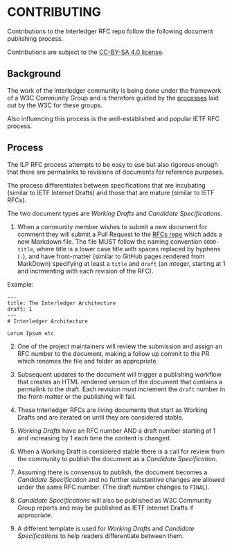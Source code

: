 # CONTRIBUTING

Contributions to the Interledger RFC repo follow the following document publishing process.

Contributions are subject to the [CC-BY-SA 4.0 license](LICENSE).

## Background

The work of the Interledger community is being done under the framework of a W3C Community Group and is therefore guided by the [processes](https://www.w3.org/community/about/agreements/) laid out by the W3C for these groups.

Also influencing this process is the well-established and popular IETF RFC process.

## Process

The ILP RFC process attempts to be easy to use but also rigorous enough that there are permalinks to revisions of documents for reference purposes.

The process differentiates between specifications that are incubating (similar to IETF Internet Drafts) and those that are mature (similar to IETF RFCs).

The two document types are *Working Drafts* and *Candidate Specifications*.

1. When a community member wishes to submit a new document for comment they will submit a Pull Request to the [RFCs repo](https://github.com/interledger/rfcs/) which adds a new Markdown file. The file MUST follow the naming convention `0000-title`, where title is a lower case title with spaces replaced by hyphens (`-`), and have front-matter (similar to GitHub pages rendered from MarkDown) specifying at least a `title` and `draft` (an integer, starting at 1 and incrmenting with each revision of the RFC).

Example:
```
---
title: The Interledger Architecture
draft: 1
---
# Interledger Architecture

Lorum Ipsum etc
```

2. One of the project maintainers will review the submission and assign an RFC number to the document, making a follow up commit to the PR which renames the file and folder as appropriate.

3. Subsequent updates to the document will trigger a publishing workflow that creates an HTML rendered version of the document that contains a permalink to the draft. Each revision must increment the `draft` number in the front-matter or the publishing will fail.

4. These Interledger RFCs are living documents that start as Working Drafts and are iterated on until they are considered stable.

5. *Working Drafts* have an RFC number AND a draft number starting at 1 and increasing by 1 each time the content is changed.

6. When a Working Draft is considered stable there is a call for review from the community to publish the document as a *Candidate Specification*.

7. Assuming there is consensus to publish, the document becomes a *Candidate Specification* and no further substantive changes are allowed under the same RFC number. (The draft number changes to `FINAL`).

8. *Candidate Specifications* will also be published as W3C Community Group reports and may be published as IETF Internet Drafts if appropriate.

9. A different template is used for *Working Drafts* and *Candidate Specifications* to help readers differentiate between them.
